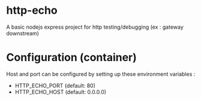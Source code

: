 # http-echo
A basic nodejs express project for http testing/debugging (ex : gateway downstream)

# Configuration (container)

Host and port can be configured by setting up these environment variables :
* HTTP_ECHO_PORT (default: 80)
* HTTP_ECHO_HOST (default: 0.0.0.0)

